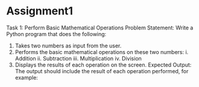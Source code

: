 # Assignment1
Task 1: Perform Basic Mathematical Operations
Problem Statement: Write a Python program that does the following:
  1.  Takes two numbers as input from the user.
  2.  Performs the basic mathematical operations on these two numbers:
    i.	Addition
    ii.	Subtraction
      iii.	Multiplication
    iv.	Division
  3.  Displays the results of each operation on the screen.
 Expected Output:
  The output should include the result of each operation performed, for example:
